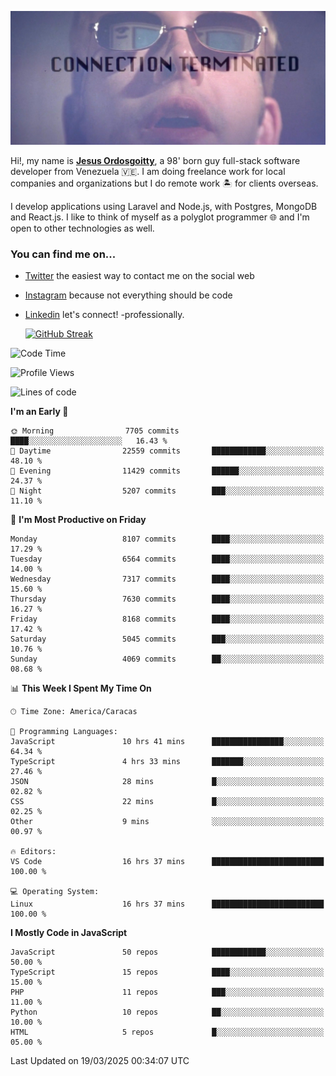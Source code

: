 ![hackers movie reference](./disconnected.jpg)

Hi!, my name is [**Jesus Ordosgoitty**](https://jodaz.dev), a 98' born guy full-stack software developer from Venezuela 🇻🇪. I am doing freelance work for local companies and organizations but I do remote work 🏝️ for clients overseas. 

I develop applications using Laravel and Node.js, with Postgres, MongoDB and React.js. I like to think of myself as a polyglot programmer 🌐 and I'm open to other technologies as well.

### You can find me on...

- [Twitter](https://twitter.com/jodaz_) the easiest way to contact me on the social web
- [Instagram](https://instagram.com/jodaz_) because not everything should be code
- [Linkedin](https://linkedin.com/in/jodaz) let's connect! -professionally.


    [![GitHub Streak](https://streak-stats.demolab.com?user=jodaz&theme=tokyonight)](https://git.io/streak-stats)

<!--START_SECTION:waka-->
![Code Time](http://img.shields.io/badge/Code%20Time-7%2C248%20hrs%2049%20mins-blue)

![Profile Views](http://img.shields.io/badge/Profile%20Views-0-blue)

![Lines of code](https://img.shields.io/badge/From%20Hello%20World%20I%27ve%20Written-83.0%20million%20lines%20of%20code-blue)

**I'm an Early 🐤** 

```text
🌞 Morning                7705 commits        ████░░░░░░░░░░░░░░░░░░░░░   16.43 % 
🌆 Daytime                22559 commits       ████████████░░░░░░░░░░░░░   48.10 % 
🌃 Evening                11429 commits       ██████░░░░░░░░░░░░░░░░░░░   24.37 % 
🌙 Night                  5207 commits        ███░░░░░░░░░░░░░░░░░░░░░░   11.10 % 
```
📅 **I'm Most Productive on Friday** 

```text
Monday                   8107 commits        ████░░░░░░░░░░░░░░░░░░░░░   17.29 % 
Tuesday                  6564 commits        ████░░░░░░░░░░░░░░░░░░░░░   14.00 % 
Wednesday                7317 commits        ████░░░░░░░░░░░░░░░░░░░░░   15.60 % 
Thursday                 7630 commits        ████░░░░░░░░░░░░░░░░░░░░░   16.27 % 
Friday                   8168 commits        ████░░░░░░░░░░░░░░░░░░░░░   17.42 % 
Saturday                 5045 commits        ███░░░░░░░░░░░░░░░░░░░░░░   10.76 % 
Sunday                   4069 commits        ██░░░░░░░░░░░░░░░░░░░░░░░   08.68 % 
```


📊 **This Week I Spent My Time On** 

```text
🕑︎ Time Zone: America/Caracas

💬 Programming Languages: 
JavaScript               10 hrs 41 mins      ████████████████░░░░░░░░░   64.34 % 
TypeScript               4 hrs 33 mins       ███████░░░░░░░░░░░░░░░░░░   27.46 % 
JSON                     28 mins             █░░░░░░░░░░░░░░░░░░░░░░░░   02.82 % 
CSS                      22 mins             █░░░░░░░░░░░░░░░░░░░░░░░░   02.25 % 
Other                    9 mins              ░░░░░░░░░░░░░░░░░░░░░░░░░   00.97 % 

🔥 Editors: 
VS Code                  16 hrs 37 mins      █████████████████████████   100.00 % 

💻 Operating System: 
Linux                    16 hrs 37 mins      █████████████████████████   100.00 % 
```

**I Mostly Code in JavaScript** 

```text
JavaScript               50 repos            ████████████░░░░░░░░░░░░░   50.00 % 
TypeScript               15 repos            ████░░░░░░░░░░░░░░░░░░░░░   15.00 % 
PHP                      11 repos            ███░░░░░░░░░░░░░░░░░░░░░░   11.00 % 
Python                   10 repos            ██░░░░░░░░░░░░░░░░░░░░░░░   10.00 % 
HTML                     5 repos             █░░░░░░░░░░░░░░░░░░░░░░░░   05.00 % 
```




 Last Updated on 19/03/2025 00:34:07 UTC
<!--END_SECTION:waka-->
